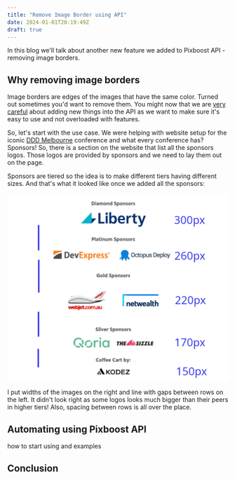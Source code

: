 ```yaml
---
title: "Remove Image Border using API"
date: 2024-01-01T20:19:49Z
draft: true
---
```


In this blog we'll talk about another new feature we added to Pixboost API - removing image borders.

## Why removing image borders

Image borders are edges of the images that have the same color. Turned out sometimes you'd want to remove them. You might now that we are [very careful]() about adding new things into the API as we want to make sure it's easy to use and not overloaded with features.

So, let's start with the use case. We were helping with website setup for the iconic [DDD Melbourne]() conference and what every conference has? Sponsors! So, there is a section on the website that list all the sponsors logos. Those logos are provided by sponsors and we need to lay them out on the page. 

Sponsors are tiered so the idea is to make different tiers having different sizes. And that's what it looked like once we added all the sponsors:

![](./original-with-borders.png)

I put widths of the images on the right and line with gaps between rows on the left. It didn't look right as some logos looks much bigger than their peers in higher tiers! Also, spacing between rows is all over the place.



## Automating using Pixboost API

how to start using and examples

## Conclusion


